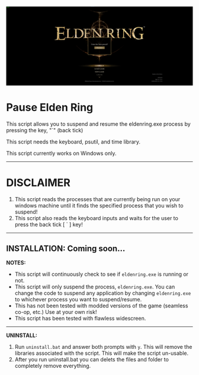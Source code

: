 ![image](https://raw.githubusercontent.com/Malik-A-99/PauseEldenRing/main/preview.png)

# Pause Elden Ring

This script allows you to suspend and resume the eldenring.exe process by pressing the key, "`" (back tick)

This script needs the keyboard, psutil, and time library.

This script currently works on Windows only.

---
# DISCLAIMER
1. This script reads the processes that are currently being run on your windows machine until it finds the specified process that you wish to suspend!
2. This script also reads the keyboard inputs and waits for the user to press the back tick [  `  ] key!
---
**INSTALLATION:**
Coming soon...
---
**NOTES:**
- This script will continuously check to see if `eldenring.exe` is running or not.
- This script will only suspend the process, `eldenring.exe`. You can change the code to suspend any application by changing `eldenring.exe` to whichever process you want to suspend/resume.
- This has not been tested with modded versions of the game (seamless co-op, etc.) Use at your own risk!
- This script has been tested with flawless widescreen.
---
**UNINSTALL:**
1. Run `uninstall.bat` and answer both prompts with `y`. This will remove the libraries associated with the script. This will make the script un-usable.
2. After you run uninstall.bat you can delets the files and folder to completely remove everything.
